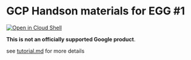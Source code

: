 # GCP Handson materials for EGG #1 

[![Open in Cloud Shell](https://gstatic.com/cloudssh/images/open-btn.png)](https://ssh.cloud.google.com/cloudshell/open?cloudshell_git_repo=https://github.com/shabutora/gcp-getting-started-lab-jp&cloudshell_git_branch=egg1&cloudshell_working_dir=gaming/egg1&cloudshell_tutorial=tutorial.md)

**This is not an officially supported Google product**.

see [tutorial.md](tutorial.md) for more details
